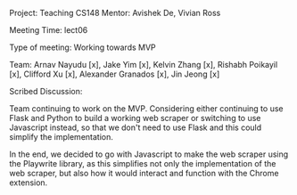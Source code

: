 Project: Teaching CS148 Mentor: Avishek De, Vivian Ross

Meeting Time: lect06

Type of meeting: Working towards MVP

Team: Arnav Nayudu [x], Jake Yim [x], Kelvin Zhang [x], Rishabh Poikayil [x], Clifford Xu [x], Alexander Granados [x], Jin Jeong [x]

Scribed Discussion:

Team continuing to work on the MVP. Considering either continuing to use Flask and Python to build a working web scraper or switching to use Javascript instead, so that we don't need to use Flask and this could simplify the implementation. 

In the end, we decided to go with Javascript to make the web scraper using the Playwrite library, as this simplifies not only the implementation of the web scraper, but also how it would interact and function with the Chrome extension. 
